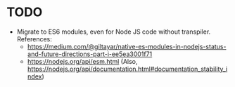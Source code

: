 # TODO

* Migrate to ES6 modules, even for Node JS code without transpiler.  
  References:  
  * https://medium.com/@giltayar/native-es-modules-in-nodejs-status-and-future-directions-part-i-ee5ea3001f71
  * https://nodejs.org/api/esm.html (Also, https://nodejs.org/api/documentation.html#documentation_stability_index)
